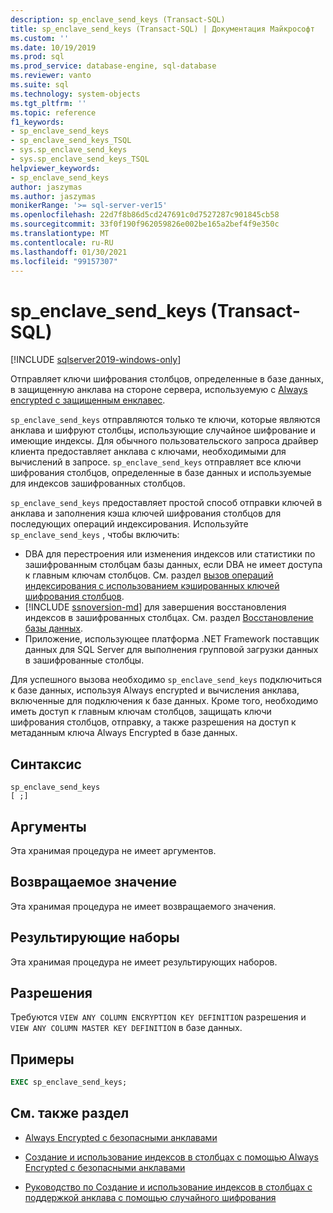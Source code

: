```yaml
---
description: sp_enclave_send_keys (Transact-SQL)
title: sp_enclave_send_keys (Transact-SQL) | Документация Майкрософт
ms.custom: ''
ms.date: 10/19/2019
ms.prod: sql
ms.prod_service: database-engine, sql-database
ms.reviewer: vanto
ms.suite: sql
ms.technology: system-objects
ms.tgt_pltfrm: ''
ms.topic: reference
f1_keywords:
- sp_enclave_send_keys
- sp_enclave_send_keys_TSQL
- sys.sp_enclave_send_keys
- sys.sp_enclave_send_keys_TSQL
helpviewer_keywords:
- sp_enclave_send_keys
author: jaszymas
ms.author: jaszymas
monikerRange: '>= sql-server-ver15'
ms.openlocfilehash: 22d7f8b86d5cd247691c0d7527287c901845cb58
ms.sourcegitcommit: 33f0f190f962059826e002be165a2bef4f9e350c
ms.translationtype: MT
ms.contentlocale: ru-RU
ms.lasthandoff: 01/30/2021
ms.locfileid: "99157307"
---
```

# <a name="sp_enclave_send_keys-transact-sql"></a>sp_enclave_send_keys (Transact-SQL)
[!INCLUDE [sqlserver2019-windows-only](../../includes/applies-to-version/sqlserver2019-windows-only.md)]

Отправляет ключи шифрования столбцов, определенные в базе данных, в защищенную анклава на стороне сервера, используемую с [Always encrypted с защищенным енклавес](../security/encryption/always-encrypted-enclaves.md).

`sp_enclave_send_keys` отправляются только те ключи, которые являются анклава и шифруют столбцы, использующие случайное шифрование и имеющие индексы. Для обычного пользовательского запроса драйвер клиента предоставляет анклава с ключами, необходимыми для вычислений в запросе. `sp_enclave_send_keys` отправляет все ключи шифрования столбцов, определенные в базе данных и используемые для индексов зашифрованных столбцов. 

`sp_enclave_send_keys` предоставляет простой способ отправки ключей в анклава и заполнения кэша ключей шифрования столбцов для последующих операций индексирования. Используйте `sp_enclave_send_keys` , чтобы включить:
- DBA для перестроения или изменения индексов или статистики по зашифрованным столбцам базы данных, если DBA не имеет доступа к главным ключам столбцов. См. раздел [вызов операций индексирования с использованием кэшированных ключей шифрования столбцов](../security/encryption/always-encrypted-enclaves-create-use-indexes.md#invoke-indexing-operations-using-cached-column-encryption-keys).
- [!INCLUDE [ssnoversion-md](../../includes/ssnoversion-md.md)] для завершения восстановления индексов в зашифрованных столбцах. См. раздел [Восстановление базы данных](../security/encryption/always-encrypted-enclaves.md#database-recovery).
- Приложение, использующее платформа .NET Framework поставщик данных для SQL Server для выполнения групповой загрузки данных в зашифрованные столбцы.

Для успешного вызова необходимо `sp_enclave_send_keys` подключиться к базе данных, используя Always encrypted и вычисления анклава, включенные для подключения к базе данных. Кроме того, необходимо иметь доступ к главным ключам столбцов, защищать ключи шифрования столбцов, отправку, а также разрешения на доступ к метаданным ключа Always Encrypted в базе данных. 

## <a name="syntax"></a>Синтаксис  
  
```
sp_enclave_send_keys
[ ;]  
```

## <a name="arguments"></a>Аргументы

Эта хранимая процедура не имеет аргументов.

## <a name="return-value"></a>Возвращаемое значение

Эта хранимая процедура не имеет возвращаемого значения.
  
## <a name="result-sets"></a>Результирующие наборы

Эта хранимая процедура не имеет результирующих наборов.
  
## <a name="permissions"></a>Разрешения

 Требуются `VIEW ANY COLUMN ENCRYPTION KEY DEFINITION` разрешения и `VIEW ANY COLUMN MASTER KEY DEFINITION` в базе данных.  
  
## <a name="examples"></a>Примеры  
  
```sql
EXEC sp_enclave_send_keys;  
```

## <a name="see-also"></a>См. также раздел
- [Always Encrypted с безопасными анклавами](../security/encryption/always-encrypted-enclaves.md) 
 
- [Создание и использование индексов в столбцах с помощью Always Encrypted с безопасными анклавами](../security/encryption/always-encrypted-enclaves-create-use-indexes.md)

- [Руководство по Создание и использование индексов в столбцах с поддержкой анклава с помощью случайного шифрования](../security/tutorial-creating-using-indexes-on-enclave-enabled-columns-using-randomized-encryption.md)
